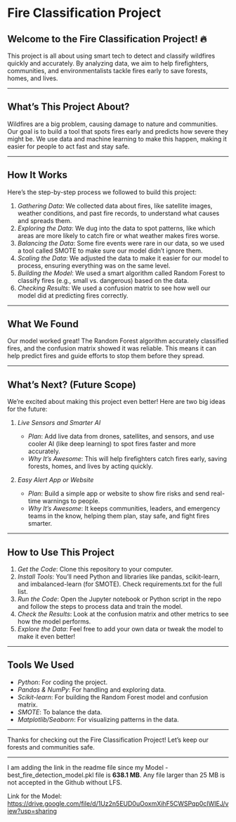 # Fire Classification Project

## Welcome to the Fire Classification Project! 🔥

This project is all about using smart tech to detect and classify wildfires quickly and accurately. By analyzing data, we aim to help firefighters, communities, and environmentalists tackle fires early to save forests, homes, and lives.

---

## What’s This Project About?

Wildfires are a big problem, causing damage to nature and communities. Our goal is to build a tool that spots fires early and predicts how severe they might be. We use data and machine learning to make this happen, making it easier for people to act fast and stay safe.

---

## How It Works

Here’s the step-by-step process we followed to build this project:

1. *Gathering Data*: We collected data about fires, like satellite images, weather conditions, and past fire records, to understand what causes and spreads them.
2. *Exploring the Data*: We dug into the data to spot patterns, like which areas are more likely to catch fire or what weather makes fires worse.
3. *Balancing the Data*: Some fire events were rare in our data, so we used a tool called SMOTE to make sure our model didn’t ignore them.
4. *Scaling the Data*: We adjusted the data to make it easier for our model to process, ensuring everything was on the same level.
5. *Building the Model*: We used a smart algorithm called Random Forest to classify fires (e.g., small vs. dangerous) based on the data.
6. *Checking Results*: We used a confusion matrix to see how well our model did at predicting fires correctly.

---

## What We Found

Our model worked great! The Random Forest algorithm accurately classified fires, and the confusion matrix showed it was reliable. This means it can help predict fires and guide efforts to stop them before they spread.

---

## What’s Next? (Future Scope)

We’re excited about making this project even better! Here are two big ideas for the future:

1. *Live Sensors and Smarter AI*  
   - *Plan*: Add live data from drones, satellites, and sensors, and use cooler AI (like deep learning) to spot fires faster and more accurately.  
   - *Why It’s Awesome*: This will help firefighters catch fires early, saving forests, homes, and lives by acting quickly.

2. *Easy Alert App or Website*  
   - *Plan*: Build a simple app or website to show fire risks and send real-time warnings to people.  
   - *Why It’s Awesome*: It keeps communities, leaders, and emergency teams in the know, helping them plan, stay safe, and fight fires smarter.

---

## How to Use This Project

1. *Get the Code*: Clone this repository to your computer.
2. *Install Tools*: You’ll need Python and libraries like pandas, scikit-learn, and imbalanced-learn (for SMOTE). Check requirements.txt for the full list.
3. *Run the Code*: Open the Jupyter notebook or Python script in the repo and follow the steps to process data and train the model.
4. *Check the Results*: Look at the confusion matrix and other metrics to see how the model performs.
5. *Explore the Data*: Feel free to add your own data or tweak the model to make it even better!

---

## Tools We Used

- *Python*: For coding the project.
- *Pandas & NumPy*: For handling and exploring data.
- *Scikit-learn*: For building the Random Forest model and confusion matrix.
- *SMOTE*: To balance the data.
- *Matplotlib/Seaborn*: For visualizing patterns in the data.

---

Thanks for checking out the Fire Classification Project! Let’s keep our forests and communities safe.

---

I am adding the link in the readme file since my Model - best_fire_detection_model.pkl file is **638.1 MB**. Any file larger than 25 MB is not accepted in the Github without LFS.

Link for the Model:
https://drive.google.com/file/d/1Uz2n5EUD0uOoxmXihF5CWSPqp0cIWIEJ/view?usp=sharing